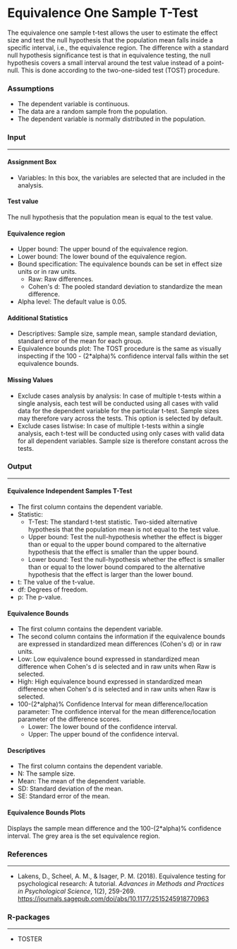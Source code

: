 Equivalence One Sample T-Test
==========================

The equivalence one sample t-test allows the user to estimate the effect size and test the null hypothesis that the population mean falls inside a specific interval, i.e., the equivalence region. The difference with a standard null hypothesis significance test is that in equivalence testing, the null hypothesis covers a small interval around the test value instead of a point-null. This is done according to the two-one-sided test (TOST) procedure.

### Assumptions
- The dependent variable is continuous.
- The data are a random sample from the population.
- The dependent variable is normally distributed in the population.

### Input
-------
#### Assignment Box
- Variables: In this box, the variables are selected that are included in the analysis.

#### Test value
The null hypothesis that the population mean is equal to the test value.

#### Equivalence region
- Upper bound: The upper bound of the equivalence region.
- Lower bound: The lower bound of the equivalence region.
- Bound specification:  The equivalence bounds can be set in effect size units or in raw units.
  - Raw: Raw differences.
  - Cohen's d: The pooled standard deviation to standardize the mean difference.
- Alpha level: The default value is 0.05.

#### Additional Statistics
- Descriptives: Sample size, sample mean, sample standard deviation, standard error of the mean for each group.
- Equivalence bounds plot: The TOST procedure is the same as visually inspecting if the 100 - (2*alpha)% confidence interval falls within the set equivalence bounds.

#### Missing Values
 - Exclude cases analysis by analysis: In case of multiple t-tests within a single analysis, each test will be conducted using all cases with valid data for the dependent variable for the particular t-test. Sample sizes may therefore vary across the tests. This option is selected by default.
 - Exclude cases listwise: In case of multiple t-tests within a single analysis, each t-test will be conducted using only cases with valid data for all dependent variables. Sample size is therefore constant across the tests.

### Output
-------

#### Equivalence Independent Samples T-Test
- The first column contains the dependent variable.
- Statistic:
  - T-Test: The standard t-test statistic. Two-sided alternative hypothesis that the population mean is not equal to the test value.
  - Upper bound: Test the null-hypothesis whether the effect is bigger than or equal to the upper bound compared to the alternative hypothesis that the effect is smaller than the upper bound.
  - Lower bound: Test the null-hypothesis whether the effect is smaller than or equal to the lower bound compared to the alternative hypothesis that the effect is larger than the lower bound.
- t: The value of the t-value.
- df: Degrees of freedom.
- p: The p-value.

#### Equivalence Bounds
- The first column contains the dependent variable.
- The second column contains the information if the equivalence bounds are expressed in standardized mean differences (Cohen's d) or in raw units.
- Low: Low equivalence bound expressed in standardized mean difference when Cohen's d is selected and in raw units when Raw is selected.
- High: High equivalence bound expressed in standardized mean difference when Cohen's d is selected and in raw units when Raw is selected.
- 100-(2*alpha)% Confidence Interval for mean difference/location parameter: The confidence interval for the mean difference/location parameter of the difference scores.
  - Lower: The lower bound of the confidence interval.
  - Upper: The upper bound of the confidence interval.

#### Descriptives
- The first column contains the dependent variable.
- N: The sample size.
- Mean: The mean of the dependent variable.
- SD: Standard deviation of the mean.
- SE: Standard error of the mean.

#### Equivalence Bounds Plots
Displays the sample mean difference and the 100-(2*alpha)% confidence interval. The grey area is the set equivalence region.

### References
-------
- Lakens, D., Scheel, A. M., & Isager, P. M. (2018). Equivalence testing for psychological research: A tutorial. *Advances in Methods and Practices in Psychological Science*, 1(2), 259-269. <a href="https://journals.sagepub.com/doi/abs/10.1177/2515245918770963">https://journals.sagepub.com/doi/abs/10.1177/2515245918770963</a>

### R-packages
---
- TOSTER
